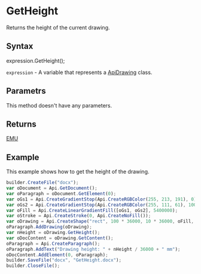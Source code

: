 # GetHeight

Returns the height of the current drawing.

## Syntax

expression.GetHeight();

`expression` - A variable that represents a [ApiDrawing](../ApiDrawing.md) class.

## Parametrs

This method doesn't have any parameters.

## Returns

[EMU](../../../Enumerations/Emu.md)

## Example

This example shows how to get the height of the drawing.

```javascript
builder.CreateFile("docx");
var oDocument = Api.GetDocument();
var oParagraph = oDocument.GetElement(0);
var oGs1 = Api.CreateGradientStop(Api.CreateRGBColor(255, 213, 191), 0);
var oGs2 = Api.CreateGradientStop(Api.CreateRGBColor(255, 111, 61), 100000);
var oFill = Api.CreateLinearGradientFill([oGs1, oGs2], 5400000);
var oStroke = Api.CreateStroke(0, Api.CreateNoFill());
var oDrawing = Api.CreateShape("rect", 100 * 36000, 10 * 36000, oFill, oStroke);
oParagraph.AddDrawing(oDrawing);
var nHeight = oDrawing.GetHeight();
var oDocContent = oDrawing.GetContent();
oParagraph = Api.CreateParagraph();
oParagraph.AddText("Drawing height: " + nHeight / 36000 + " mm");
oDocContent.AddElement(0, oParagraph);
builder.SaveFile("docx", "GetHeight.docx");
builder.CloseFile();
```
